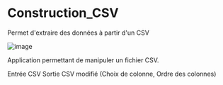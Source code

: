 # Construction_CSV
Permet d'extraire des données à partir d'un CSV

![image](https://github.com/anth039/Construction_CSV/assets/88208959/1f3f9c4a-e640-42de-afb7-be1b4ef6e67e)

Application permettant de manipuler un fichier CSV.

Entrée CSV
Sortie CSV modifié (Choix de colonne, Ordre des colonnes)
